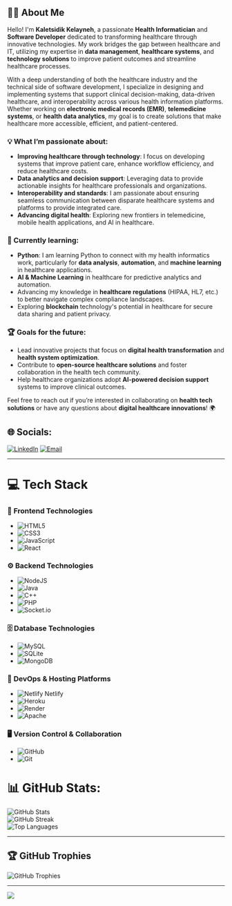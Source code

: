 ## 👨‍💻 About Me

Hello! I'm **Kaletsidik Kelayneh**, a passionate **Health Informatician** and **Software Developer** dedicated to transforming healthcare through innovative technologies. My work bridges the gap between healthcare and IT, utilizing my expertise in **data management**, **healthcare systems**, and **technology solutions** to improve patient outcomes and streamline healthcare processes.

With a deep understanding of both the healthcare industry and the technical side of software development, I specialize in designing and implementing systems that support clinical decision-making, data-driven healthcare, and interoperability across various health information platforms. Whether working on **electronic medical records (EMR)**, **telemedicine systems**, or **health data analytics**, my goal is to create solutions that make healthcare more accessible, efficient, and patient-centered.

### 💡 What I’m passionate about:
- **Improving healthcare through technology**: I focus on developing systems that improve patient care, enhance workflow efficiency, and reduce healthcare costs.
- **Data analytics and decision support**: Leveraging data to provide actionable insights for healthcare professionals and organizations.
- **Interoperability and standards**: I am passionate about ensuring seamless communication between disparate healthcare systems and platforms to provide integrated care.
- **Advancing digital health**: Exploring new frontiers in telemedicine, mobile health applications, and AI in healthcare.

### 🌱 Currently learning:
- **Python**: I am learning Python to connect with my health informatics work, particularly for **data analysis**, **automation**, and **machine learning** in healthcare applications.
- **AI & Machine Learning** in healthcare for predictive analytics and automation.
- Advancing my knowledge in **healthcare regulations** (HIPAA, HL7, etc.) to better navigate complex compliance landscapes.
- Exploring **blockchain** technology's potential in healthcare for secure data sharing and patient privacy.

### 🏆 Goals for the future:
- Lead innovative projects that focus on **digital health transformation** and **health system optimization**.
- Contribute to **open-source healthcare solutions** and foster collaboration in the health tech community.
- Help healthcare organizations adopt **AI-powered decision support** systems to improve clinical outcomes.

Feel free to reach out if you’re interested in collaborating on **health tech solutions** or have any questions about **digital healthcare innovations**! 🌍


## 🌐 Socials:
[![LinkedIn](https://img.shields.io/badge/LinkedIn-%230077B5.svg?logo=linkedin&logoColor=white)](https://linkedin.com/in/kaletsidik-kelayneh) [![Email](https://img.shields.io/badge/Email-D14836?logo=gmail&logoColor=white)](mailto:kalukelayneh@gmail.com)

---

# 💻 Tech Stack

### 🌟 **Frontend Technologies**  
- ![HTML5](https://img.shields.io/badge/html5-%23E34F26.svg?style=for-the-badge&logo=html5&logoColor=white)  
- ![CSS3](https://img.shields.io/badge/css3-%231572B6.svg?style=for-the-badge&logo=css3&logoColor=white) 
- ![JavaScript](https://img.shields.io/badge/javascript-%23323330.svg?style=for-the-badge&logo=javascript&logoColor=%23F7DF1E) 
- ![React](https://img.shields.io/badge/react-%2320232a.svg?style=for-the-badge&logo=react&logoColor=%2361DAFB)  


### ⚙️ **Backend Technologies**  
- ![NodeJS](https://img.shields.io/badge/node.js-6DA55F?style=for-the-badge&logo=node.js&logoColor=white) 
- ![Java](https://img.shields.io/badge/java-%23ED8B00.svg?style=for-the-badge&logo=openjdk&logoColor=white) 
- ![C++](https://img.shields.io/badge/c++-%2300599C.svg?style=for-the-badge&logo=c%2B%2B&logoColor=white) 
- ![PHP](https://img.shields.io/badge/php-%23777BB4.svg?style=for-the-badge&logo=php&logoColor=white) 
- ![Socket.io](https://img.shields.io/badge/Socket.io-black?style=for-the-badge&logo=socket.io&badgeColor=010101) 

### 🗄️ **Database Technologies**  
- ![MySQL](https://img.shields.io/badge/mysql-4479A1.svg?style=for-the-badge&logo=mysql&logoColor=white) 
- ![SQLite](https://img.shields.io/badge/sqlite-%2307405e.svg?style=for-the-badge&logo=sqlite&logoColor=white) 
- ![MongoDB](https://img.shields.io/badge/MongoDB-%234ea94b.svg?style=for-the-badge&logo=mongodb&logoColor=white)

### 🔧 **DevOps & Hosting Platforms**  
- ![Netlify](https://img.shields.io/badge/netlify-%23000000.svg?style=for-the-badge&logo=netlify&logoColor=#00C7B7) Netlify  
- ![Heroku](https://img.shields.io/badge/heroku-%23430098.svg?style=for-the-badge&logo=heroku&logoColor=white)  
- ![Render](https://img.shields.io/badge/Render-%46E3B7.svg?style=for-the-badge&logo=render&logoColor=white)
- ![Apache](https://img.shields.io/badge/apache-%23D42029.svg?style=for-the-badge&logo=apache&logoColor=white) 

### 🖥️ **Version Control & Collaboration**  
- ![GitHub](https://img.shields.io/badge/github-%23121011.svg?style=for-the-badge&logo=github&logoColor=white)
- ![Git](https://img.shields.io/badge/git-%23F05033.svg?style=for-the-badge&logo=git&logoColor=white) 


# 📊 GitHub Stats:
![GitHub Stats](https://github-readme-stats.vercel.app/api?username=kaletsidikk&theme=dark&hide_border=false&include_all_commits=false&count_private=false)  
![GitHub Streak](https://github-readme-streak-stats.herokuapp.com/?user=kaletsidikk&theme=dark&hide_border=false)  
![Top Languages](https://github-readme-stats.vercel.app/api/top-langs/?username=kaletsidikk&theme=dark&hide_border=false&include_all_commits=false&count_private=false&layout=compact)

---

## 🏆 GitHub Trophies
![GitHub Trophies](https://github-profile-trophy.vercel.app/?username=kaletsidikk&theme=radical&no-frame=false&no-bg=true&margin-w=4)

---

[![](https://visitcount.itsvg.in/api?id=kaletsidikk&icon=0&color=0)](https://visitcount.itsvg.in)

<!-- Proudly created with GPRM ( https://gprm.itsvg.in ) -->
